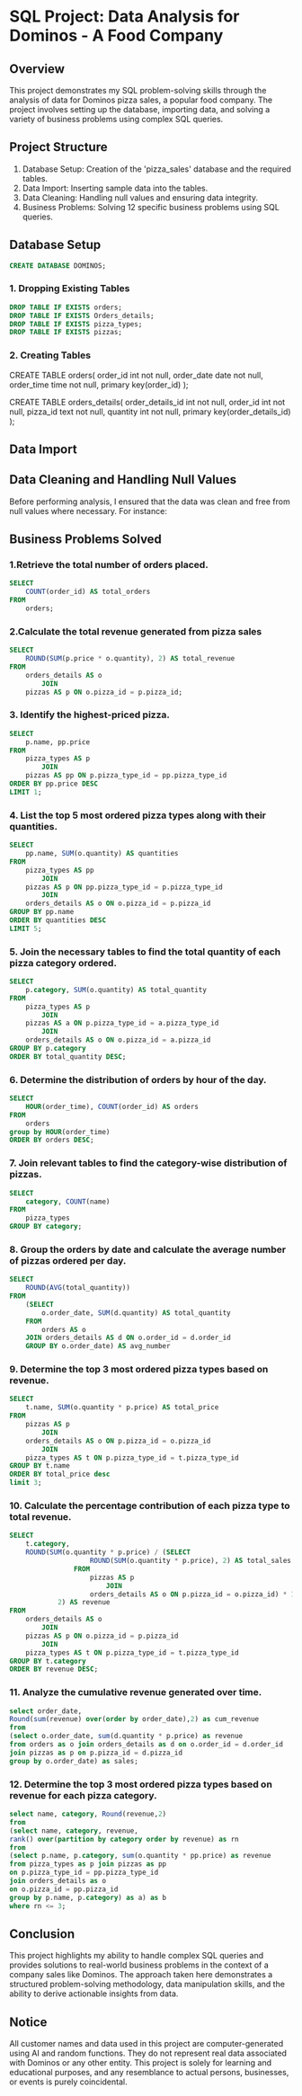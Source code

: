 # SQL Project: Data Analysis for Dominos - A Food Company

## Overview

This project demonstrates my SQL problem-solving skills through the analysis of data for Dominos pizza sales, a popular food company. The project involves setting up the database, importing data, and solving a variety of business problems using complex SQL queries.

## Project Structure
1. Database Setup: Creation of the 'pizza_sales' database and the required tables.
2. Data Import: Inserting sample data into the tables.
3. Data Cleaning: Handling null values and ensuring data integrity.
4. Business Problems: Solving 12 specific business problems using SQL queries.

## Database Setup
```sql
CREATE DATABASE DOMINOS;
```
### 1. Dropping Existing Tables
```sql
DROP TABLE IF EXISTS orders;
DROP TABLE IF EXISTS Orders_details;
DROP TABLE IF EXISTS pizza_types;
DROP TABLE IF EXISTS pizzas;
```

### 2. Creating Tables
CREATE TABLE orders(
order_id int not null,
order_date date not null,
order_time time not null,
primary key(order_id) );

CREATE TABLE orders_details(
order_details_id int not null,
order_id int not null,
pizza_id text not null,
quantity int not null,
primary key(order_details_id) );

## Data Import

## Data Cleaning and Handling Null Values

Before performing analysis, I ensured that the data was clean and free from null values where necessary. For instance:

## Business Problems Solved
### 1.Retrieve the total number of orders placed. 
```sql
SELECT 
    COUNT(order_id) AS total_orders
FROM
    orders;
```
### 2.Calculate the total revenue generated from pizza sales
```sql
SELECT 
    ROUND(SUM(p.price * o.quantity), 2) AS total_revenue
FROM
    orders_details AS o
        JOIN
    pizzas AS p ON o.pizza_id = p.pizza_id;
```
### 3. Identify the highest-priced pizza.
```sql
SELECT 
    p.name, pp.price
FROM
    pizza_types AS p
        JOIN
    pizzas AS pp ON p.pizza_type_id = pp.pizza_type_id
ORDER BY pp.price DESC
LIMIT 1;
```
### 4. List the top 5 most ordered pizza types along with their quantities.
```sql
SELECT 
    pp.name, SUM(o.quantity) AS quantities
FROM
    pizza_types AS pp
        JOIN
    pizzas AS p ON pp.pizza_type_id = p.pizza_type_id
        JOIN
    orders_details AS o ON o.pizza_id = p.pizza_id
GROUP BY pp.name
ORDER BY quantities DESC
LIMIT 5;
```
### 5. Join the necessary tables to find the total quantity of each pizza category ordered.
```sql
SELECT 
    p.category, SUM(o.quantity) AS total_quantity
FROM
    pizza_types AS p
        JOIN
    pizzas AS a ON p.pizza_type_id = a.pizza_type_id
        JOIN
    orders_details AS o ON o.pizza_id = a.pizza_id
GROUP BY p.category
ORDER BY total_quantity DESC;
```
### 6. Determine the distribution of orders by hour of the day.
```sql
SELECT 
    HOUR(order_time), COUNT(order_id) AS orders
FROM
    orders
group by HOUR(order_time)
ORDER BY orders DESC;
```
### 7. Join relevant tables to find the category-wise distribution of pizzas.
```sql
SELECT 
    category, COUNT(name)
FROM
    pizza_types
GROUP BY category;
```
### 8. Group the orders by date and calculate the average number of pizzas ordered per day.
```sql
SELECT 
    ROUND(AVG(total_quantity))
FROM
    (SELECT 
        o.order_date, SUM(d.quantity) AS total_quantity
    FROM
        orders AS o
    JOIN orders_details AS d ON o.order_id = d.order_id
    GROUP BY o.order_date) AS avg_number
```
### 9. Determine the top 3 most ordered pizza types based on revenue.
```sql
SELECT 
    t.name, SUM(o.quantity * p.price) AS total_price
FROM
    pizzas AS p
        JOIN
    orders_details AS o ON p.pizza_id = o.pizza_id
        JOIN
    pizza_types AS t ON p.pizza_type_id = t.pizza_type_id
GROUP BY t.name
ORDER BY total_price desc
limit 3;
```
### 10. Calculate the percentage contribution of each pizza type to total revenue.
```sql
SELECT 
    t.category,
    ROUND(SUM(o.quantity * p.price) / (SELECT 
                    ROUND(SUM(o.quantity * p.price), 2) AS total_sales
                FROM
                    pizzas AS p
                        JOIN
                    orders_details AS o ON p.pizza_id = o.pizza_id) * 100,
            2) AS revenue
FROM
    orders_details AS o
        JOIN
    pizzas AS p ON o.pizza_id = p.pizza_id
        JOIN
    pizza_types AS t ON p.pizza_type_id = t.pizza_type_id
GROUP BY t.category
ORDER BY revenue DESC;
```
### 11. Analyze the cumulative revenue generated over time.
```sql
select order_date,
Round(sum(revenue) over(order by order_date),2) as cum_revenue
from
(select o.order_date, sum(d.quantity * p.price) as revenue
from orders as o join orders_details as d on o.order_id = d.order_id
join pizzas as p on p.pizza_id = d.pizza_id
group by o.order_date) as sales;
```
### 12. Determine the top 3 most ordered pizza types based on revenue for each pizza category.
```sql
select name, category, Round(revenue,2)
from 
(select name, category, revenue,
rank() over(partition by category order by revenue) as rn
from
(select p.name, p.category, sum(o.quantity * pp.price) as revenue
from pizza_types as p join pizzas as pp 
on p.pizza_type_id = pp.pizza_type_id
join orders_details as o 
on o.pizza_id = pp.pizza_id
group by p.name, p.category) as a) as b
where rn <= 3;

```

## Conclusion

This project highlights my ability to handle complex SQL queries and provides solutions to real-world business problems in the context of a company sales like Dominos. The approach taken here demonstrates a structured problem-solving methodology, data manipulation skills, and the ability to derive actionable insights from data.

## Notice 
All customer names and data used in this project are computer-generated using AI and random functions. They do not represent real data associated with Dominos or any other entity. This project is solely for learning and educational purposes, and any resemblance to actual persons, businesses, or events is purely coincidental.
